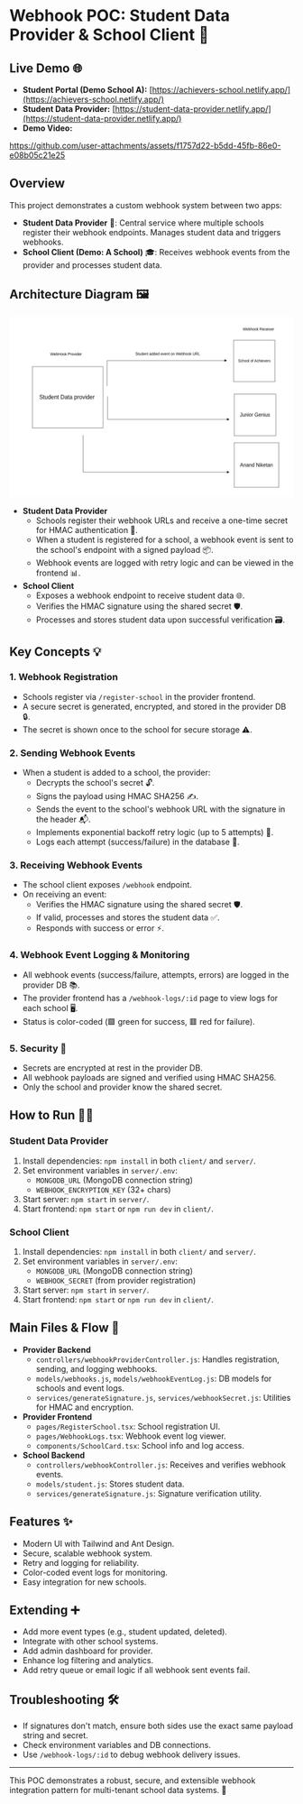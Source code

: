 # Webhook POC: Student Data Provider & School Client 🚀

## Live Demo 🌐
- **Student Portal (Demo School A):** [https://achievers-school.netlify.app/](https://achievers-school.netlify.app/)
- **Student Data Provider:** [https://student-data-provider.netlify.app/](https://student-data-provider.netlify.app/)
- **Demo Video:**

https://github.com/user-attachments/assets/f1757d22-b5dd-45fb-86e0-e08b05c21e25


## Overview
This project demonstrates a custom webhook system between two apps:
- **Student Data Provider** 🏫: Central service where multiple schools register their webhook endpoints. Manages student data and triggers webhooks.
- **School Client (Demo: A School)** 🎓: Receives webhook events from the provider and processes student data.

## Architecture Diagram 🖼️

![Custom Webhook Flow](public/custom_webhook.png)
- **Student Data Provider**
  - Schools register their webhook URLs and receive a one-time secret for HMAC authentication 🔑.
  - When a student is registered for a school, a webhook event is sent to the school's endpoint with a signed payload 📦.
  - Webhook events are logged with retry logic and can be viewed in the frontend 📊.
- **School Client**
  - Exposes a webhook endpoint to receive student data 🌐.
  - Verifies the HMAC signature using the shared secret 🛡️.
  - Processes and stores student data upon successful verification 🗃️.

## Key Concepts 💡
### 1. Webhook Registration
- Schools register via `/register-school` in the provider frontend.
- A secure secret is generated, encrypted, and stored in the provider DB 🔒.
- The secret is shown once to the school for secure storage ⚠️.

### 2. Sending Webhook Events
- When a student is added to a school, the provider:
  - Decrypts the school's secret 🔓.
  - Signs the payload using HMAC SHA256 ✍️.
  - Sends the event to the school's webhook URL with the signature in the header 📬.
  - Implements exponential backoff retry logic (up to 5 attempts) 🔁.
  - Logs each attempt (success/failure) in the database 📝.

### 3. Receiving Webhook Events
- The school client exposes `/webhook` endpoint.
- On receiving an event:
  - Verifies the HMAC signature using the shared secret 🛡️.
  - If valid, processes and stores the student data ✅.
  - Responds with success or error ⚡.

### 4. Webhook Event Logging & Monitoring
- All webhook events (success/failure, attempts, errors) are logged in the provider DB 📚.
- The provider frontend has a `/webhook-logs/:id` page to view logs for each school 🖥️.
- Status is color-coded (🟩 green for success, 🟥 red for failure).

### 5. Security 🔐
- Secrets are encrypted at rest in the provider DB.
- All webhook payloads are signed and verified using HMAC SHA256.
- Only the school and provider know the shared secret.

## How to Run 🏃‍♂️
### Student Data Provider
1. Install dependencies: `npm install` in both `client/` and `server/`.
2. Set environment variables in `server/.env`:
   - `MONGODB_URL` (MongoDB connection string)
   - `WEBHOOK_ENCRYPTION_KEY` (32+ chars)
3. Start server: `npm start` in `server/`.
4. Start frontend: `npm start` or `npm run dev` in `client/`.

### School Client
1. Install dependencies: `npm install` in both `client/` and `server/`.
2. Set environment variables in `server/.env`:
   - `MONGODB_URL` (MongoDB connection string)
   - `WEBHOOK_SECRET` (from provider registration)
3. Start server: `npm start` in `server/`.
4. Start frontend: `npm start` or `npm run dev` in `client/`.

## Main Files & Flow 📂
- **Provider Backend**
  - `controllers/webhookProviderController.js`: Handles registration, sending, and logging webhooks.
  - `models/webhooks.js`, `models/webhookEventLog.js`: DB models for schools and event logs.
  - `services/generateSignature.js`, `services/webhookSecret.js`: Utilities for HMAC and encryption.
- **Provider Frontend**
  - `pages/RegisterSchool.tsx`: School registration UI.
  - `pages/WebhookLogs.tsx`: Webhook event log viewer.
  - `components/SchoolCard.tsx`: School info and log access.
- **School Backend**
  - `controllers/webhookController.js`: Receives and verifies webhook events.
  - `models/student.js`: Stores student data.
  - `services/generateSignature.js`: Signature verification utility.

## Features ✨
- Modern UI with Tailwind and Ant Design.
- Secure, scalable webhook system.
- Retry and logging for reliability.
- Color-coded event logs for monitoring.
- Easy integration for new schools.

## Extending ➕
- Add more event types (e.g., student updated, deleted).
- Integrate with other school systems.
- Add admin dashboard for provider.
- Enhance log filtering and analytics.
- Add retry queue or email logic if all webhook sent events fail.

## Troubleshooting 🛠️
- If signatures don't match, ensure both sides use the exact same payload string and secret.
- Check environment variables and DB connections.
- Use `/webhook-logs/:id` to debug webhook delivery issues.

---
This POC demonstrates a robust, secure, and extensible webhook integration pattern for multi-tenant school data systems. 🎯
